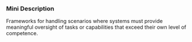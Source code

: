 ### Mini Description

Frameworks for handling scenarios where systems must provide meaningful oversight of tasks or capabilities that exceed their own level of competence.
